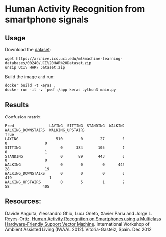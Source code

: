# Human Activity Recognition from smartphone signals

## Usage

Download the [dataset](https://archive.ics.uci.edu/ml/datasets/human+activity+recognition+using+smartphones):

```
wget https://archive.ics.uci.edu/ml/machine-learning-databases/00240/UCI%20HAR%20Dataset.zip
unzip UCI\ HAR\ Dataset.zip
```

Build the image and run:

```
docker build -t keras .
docker run -it -v `pwd`:/app keras python3 main.py
```

## Results

Confusion matrix:

```
Pred                LAYING  SITTING  STANDING  WALKING  WALKING_DOWNSTAIRS  WALKING_UPSTAIRS
True
LAYING                 510        0        27        0                   0                 0
SITTING                  0      384       105        1                   0                 1
STANDING                 0       89       443        0                   0                 0
WALKING                  0        0         0      449                  28                19
WALKING_DOWNSTAIRS       0        0         0        0                 419                 1
WALKING_UPSTAIRS         0        5         1        2                  58               405
```

## Resources:

Davide Anguita, Alessandro Ghio, Luca Oneto, Xavier Parra and Jorge L. Reyes-Ortiz. [Human Activity Recognition on Smartphones using a Multiclass Hardware-Friendly Support Vector Machine](https://www.icephd.org/sites/default/files/IWAAL2012.pdf). International Workshop of Ambient Assisted Living (IWAAL 2012). Vitoria-Gasteiz, Spain. Dec 2012 
